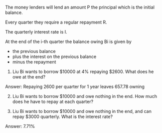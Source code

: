 The money lenders will lend an amount P the principal which is the initial balance.

Every quarter they require a regular repayment R.

The quarterly interest rate is I.

At the end of the i-th quarter the balance owing Bi is given by
* the previous balance
* plus the interest on the previous balance
* minus the repayment


1) Liu Bi wants to borrow $10000 at 4% repaying $2600. What does he owe at the end?

Answer: Repaying 2600 per quarter for 1 year leaves 657.78 owning

2) Liu Bi wants to borrow $10000 and owe nothing in the end. How much does he have to repay at each quarter?

3) Liu Bi wants to borrow $10000 and owe nothing in the end, and can repay $3000 quarterly. What is the interest rate?

Answer: 7.71%
